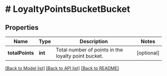 # # LoyaltyPointsBucketBucket

## Properties

Name | Type | Description | Notes
------------ | ------------- | ------------- | -------------
**totalPoints** | **int** | Total number of points in the loyalty point bucket. | [optional]

[[Back to Model list]](../../README.md#models) [[Back to API list]](../../README.md#endpoints) [[Back to README]](../../README.md)
